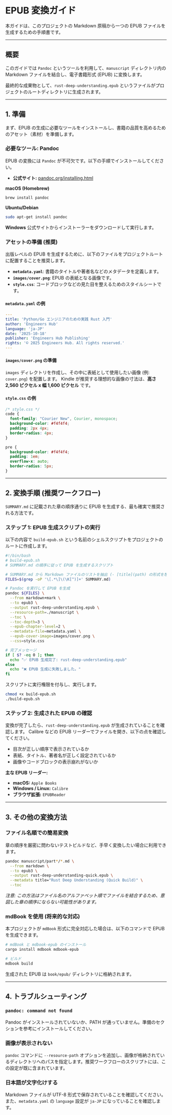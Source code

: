 # EPUB 変換ガイド

本ガイドは、このプロジェクトの Markdown 原稿から一つの EPUB ファイルを生成するための手順書です。

---

## 概要

このガイドでは `Pandoc` というツールを利用して、`manuscript` ディレクトリ内の Markdown ファイルを結合し、電子書籍形式 (EPUB) に変換します。

最終的な成果物として、`rust-deep-understanding.epub` というファイルがプロジェクトのルートディレクトリに生成されます。

---

## 1. 準備

まず、EPUB の生成に必要なツールをインストールし、書籍の品質を高めるためのアセット（素材）を準備します。

### 必要なツール: Pandoc

EPUB の変換には `Pandoc` が不可欠です。以下の手順でインストールしてください。

- **公式サイト:** [pandoc.org/installing.html](https://pandoc.org/installing.html)

**macOS (Homebrew)**
```bash
brew install pandoc
```

**Ubuntu/Debian**
```bash
sudo apt-get install pandoc
```

**Windows**
公式サイトからインストーラーをダウンロードして実行します。

### アセットの準備 (推奨)

出版レベルの EPUB を生成するために、以下のファイルをプロジェクトルートに配置することを推奨します。

- **`metadata.yaml`**: 書籍のタイトルや著者名などのメタデータを定義します。
- **`images/cover.png`**: EPUB の表紙となる画像です。
- **`style.css`**: コードブロックなどの見た目を整えるためのスタイルシートです。

#### `metadata.yaml` の例

```yaml
---
title: 'Python/Go エンジニアのための実践 Rust 入門'
author: 'Engineers Hub'
language: 'ja-JP'
date: '2025-10-18'
publisher: 'Engineers Hub Publishing'
rights: '© 2025 Engineers Hub. All rights reserved.'
---
```

#### `images/cover.png` の準備

`images` ディレクトリを作成し、その中に表紙として使用したい画像 (例: `cover.png`) を配置します。
Kindle が推奨する理想的な画像の寸法は、**高さ 2,560 ピクセル x 幅 1,600 ピクセル** です。

#### `style.css` の例

```css
/* style.css */
code {
  font-family: "Courier New", Courier, monospace;
  background-color: #f4f4f4;
  padding: 2px 4px;
  border-radius: 4px;
}

pre {
  background-color: #f4f4f4;
  padding: 1em;
  overflow-x: auto;
  border-radius: 5px;
}
```

---

## 2. 変換手順 (推奨ワークフロー)

`SUMMARY.md` に記載された章の順序通りに EPUB を生成する、最も確実で推奨される方法です。

### ステップ 1: EPUB 生成スクリプトの実行

以下の内容で `build-epub.sh` という名前のシェルスクリプトをプロジェクトのルートに作成します。

```bash
#!/bin/bash
# build-epub.sh
# SUMMARY.md の順序に従って EPUB を生成するスクリプト

# SUMMARY.md から Markdown ファイルのリストを抽出 (- [title](path) の形式を想定)
FILES=$(grep -oP '\[.*\]\(\K[^)]+' SUMMARY.md)

# Pandoc を実行して EPUB を生成
pandoc ${FILES} \
  --from markdown+mark \
  --to epub3 \
  --output rust-deep-understanding.epub \
  --resource-path=./manuscript \
  --toc \
  --toc-depth=3 \
  --epub-chapter-level=2 \
  --metadata-file=metadata.yaml \
  --epub-cover-image=images/cover.png \
  --css=style.css

# 完了メッセージ
if [ $? -eq 0 ]; then
  echo "✅ EPUB 生成完了: rust-deep-understanding.epub"
else
  echo "❌ EPUB 生成に失敗しました。"
fi
```

スクリプトに実行権限を付与し、実行します。

```bash
chmod +x build-epub.sh
./build-epub.sh
```

### ステップ 2: 生成された EPUB の確認

変換が完了したら、`rust-deep-understanding.epub` が生成されていることを確認します。
Calibre などの EPUB リーダーでファイルを開き、以下の点を確認してください。

- 目次が正しい順序で表示されているか
- 表紙、タイトル、著者名が正しく設定されているか
- 画像やコードブロックの表示崩れがないか

**主な EPUB リーダー:**
- **macOS:** `Apple Books`
- **Windows / Linux:** `Calibre`
- **ブラウザ拡張:** `EPUBReader`

---

## 3. その他の変換方法

### ファイル名順での簡易変換

章の順序を厳密に問わないテストビルドなど、手早く変換したい場合に利用できます。

```bash
pandoc manuscript/part*/*.md \
  --from markdown \
  --to epub3 \
  --output rust-deep-understanding-quick.epub \
  --metadata title="Rust Deep Understanding (Quick Build)" \
  --toc
```

*注意: この方法はファイル名のアルファベット順でファイルを結合するため、意図した章の順序にならない可能性があります。*

### mdBook を使用 (将来的な対応)

本プロジェクトが `mdBook` 形式に完全対応した場合は、以下のコマンドで EPUB を生成できます。

```bash
# mdBook と mdbook-epub のインストール
cargo install mdbook mdbook-epub

# ビルド
mdbook build
```

生成された EPUB は `book/epub/` ディレクトリに格納されます。

---

## 4. トラブルシューティング

### `pandoc: command not found`
Pandoc がインストールされていないか、PATH が通っていません。準備のセクションを参考にインストールしてください。

### 画像が表示されない
`pandoc` コマンドに `--resource-path` オプションを追加し、画像が格納されているディレクトリへのパスを指定します。推奨ワークフローのスクリプトには、この設定が既に含まれています。

### 日本語が文字化けする
Markdown ファイルが UTF-8 形式で保存されていることを確認してください。また、`metadata.yaml` の `language` 設定が `ja-JP` になっていることを確認します。
